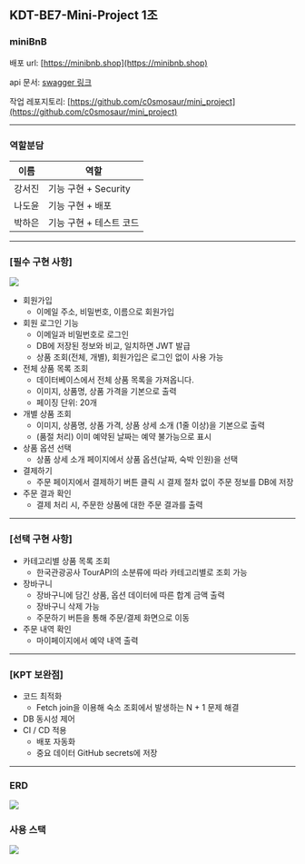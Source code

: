## KDT-BE7-Mini-Project 1조
### **miniBnB**
배포 url: [https://minibnb.shop](https://minibnb.shop)

api 문서: [swagger 링크](https://api.minibnb.shop/swagger-ui/index.html#/)

작업 레포지토리: [https://github.com/c0smosaur/mini_project](https://github.com/c0smosaur/mini_project)

-------
### 역할분담
|이름|역할|
|--|--|
|강서진|기능 구현 + Security|
|나도윤|기능 구현 + 배포|
|박하은|기능 구현 + 테스트 코드|

-------
### [필수 구현 사항]
![](https://velog.velcdn.com/images/c0smosaur/post/d0bd5d27-984d-4689-a14b-98b2002dd645/image.png)
  - 회원가입
    - 이메일 주소, 비밀번호, 이름으로 회원가입
  - 회원 로그인 기능
    - 이메일과 비밀번호로 로그인
    - DB에 저장된 정보와 비교, 일치하면 JWT 발급
    - 상품 조회(전체, 개별), 회원가입은 로그인 없이 사용 가능
  - 전체 상품 목록 조회
    - 데이터베이스에서 전체 상품 목록을 가져옵니다.
    - 이미지, 상품명, 상품 가격을 기본으로 출력
    - 페이징 단위: 20개
  - 개별 상품 조회
    - 이미지, 상품명, 상품 가격, 상품 상세 소개 (1줄 이상)을 기본으로 출력
    - (품절 처리) 이미 예약된 날짜는 예약 불가능으로 표시 
  - 상품 옵션 선택
    - 상품 상세 소개 페이지에서 상품 옵션(날짜, 숙박 인원)을 선택
  - 결제하기
    - 주문 페이지에서 결제하기 버튼 클릭 시 결제 절차 없이 주문 정보를 DB에 저장
  - 주문 결과 확인
    - 결제 처리 시, 주문한 상품에 대한 주문 결과를 출력

-------
### [선택 구현 사항]
  - 카테고리별 상품 목록 조회
    - 한국관광공사 TourAPI의 소분류에 따라 카테고리별로 조회 가능
  - 장바구니
    - 장바구니에 담긴 상품, 옵션 데이터에 따른 합계 금액 출력
    - 장바구니 삭제 가능
    - 주문하기 버튼을 통해 주문/결제 화면으로 이동
  - 주문 내역 확인
    - 마이페이지에서 예약 내역 출력

-------
### [KPT 보완점]
  - 코드 최적화
    - Fetch join을 이용해 숙소 조회에서 발생하는 N + 1 문제 해결
  - DB 동시성 제어
  - CI / CD 적용
    - 배포 자동화
    - 중요 데이터 GitHub secrets에 저장

-------
### ERD
![](https://velog.velcdn.com/images/c0smosaur/post/a2ef1b85-8195-48b5-8f08-2da33d204d5e/image.PNG)

### 사용 스택
![](https://velog.velcdn.com/images/c0smosaur/post/c82c5f28-aec3-4ed0-b0a2-5a73cd22a4e2/image.PNG)
